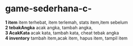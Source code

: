 # game-sederhana-c-

<strong>1 item</strong> 
  item terhebat, item terlemah, stats item,item sebelum
  <br>
<strong>2 tebakAngka</strong>
  acak angka, tambah angka,
  <br>
<strong>3 AcakKata </strong>
  acak kata, tambah kata, cheat tebak angka
  <br>
<strong>4 inventory</strong> 
  tambah item,acak item, hapus item, tampil item
